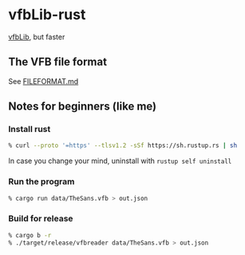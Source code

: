 # vfbLib-rust

[vfbLib](https://github.com/LucasFonts/vfbLib), but faster

## The VFB file format

See [FILEFORMAT.md](FILEFORMAT.md)

## Notes for beginners (like me)

### Install rust

```bash
% curl --proto '=https' --tlsv1.2 -sSf https://sh.rustup.rs | sh
```

In case you change your mind, uninstall with `rustup self uninstall`

### Run the program

```bash
% cargo run data/TheSans.vfb > out.json
```

### Build for release

```bash
% cargo b -r
% ./target/release/vfbreader data/TheSans.vfb > out.json
```
